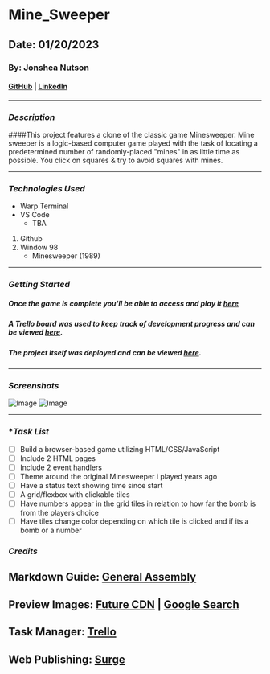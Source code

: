 # Mine_Sweeper

## Date: 01/20/2023

### By: Jonshea Nutson

#### [GitHub](https://github.com/yuurierusan) | [LinkedIn](https://linkedin.com/jonshean)

---

### **_Description_**

####This project features a clone of the classic game Minesweeper. Mine sweeper is a logic-based computer game played with the task of locating a predetermined number of randomly-placed "mines" in as little time as possible. You click on squares & try to avoid squares with mines.

---

### **_Technologies Used_**

-   Warp Terminal
-   VS Code
    -   TBA

1. Github
2. Window 98
    - Minesweeper (1989)

---

### **_Getting Started_**

##### Once the game is complete you'll be able to access and play it [here](Minesweeper.surge.sh)

##### A Trello board was used to keep track of development progress and can be viewed [here](https://trello.com/invite/b/Mj5DHgBr/ATTIb4dc15ec67bb081751fae57d9b1b95890E937067/minesweeper).

##### The project itself was deployed and can be viewed [here](TBA).

---

### **_Screenshots_**

![Image](https://wallpapercave.com/wp/wp7199912.jpg)
![Image](https://img1.ak.crunchyroll.com/i/spire2/d29e21bbc3935490c940163454035af91532415242_fwide.jpg)

---

### \***_Task List_**

-   [ ] Build a browser-based game utilizing HTML/CSS/JavaScript
-   [ ] Include 2 HTML pages
-   [ ] Include 2 event handlers
-   [ ] Theme around the original Minesweeper i played years ago
-   [ ] Have a status text showing time since start
-   [ ] A grid/flexbox with clickable tiles
-   [ ] Have numbers appear in the grid tiles in relation to how far the bomb is from the players choice
-   [ ] Have tiles change color depending on which tile is clicked and if its a bomb or a number

### **_Credits_**

## Markdown Guide: [General Assembly](https://github.com/yuurierusan/u1_hw_markdown)

## Preview Images: [Future CDN](https://cdn.mos.cms.futurecdn.net/f873f2282e16faeebdb4a09e2f3cef32-1920-80.jpg.webp) | [Google Search](https://google.com)

## Task Manager: [Trello](https://trello.com/)

## Web Publishing: [Surge](https://surge.sh)

